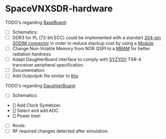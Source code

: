 # SpaceVNXSDR-hardware
TODO's regarding [BaseBoard](SpaceVNXBaseBoard):
- [ ] Schematics:
- [ ]  DDR3 for PL (72-bit ECC) could be implemented with a standart [204-pin SODIM connector](https://www.te.com/usa-en/product-CAT-D33037-SO1339.html?q=&n=531259&type=products&samples=N&inStoreWithoutPL=false&instock=N) in order to reduce stackup cost by using a [Module](https://media-www.micron.com/-/media/client/global/documents/products/data-sheet/modules/sodimm/jtf16c256_512_1gx64hz.pdf?rev=92a9360308b84bd182ce55b117fec160).
- [ ]  Change Non-Volatile Memory from NOR QSPI to a [MRAM](https://www.everspin.com/AppNotes) for better radiation hardness.
- [ ]  Adapt DaughterBoard interface to comply with [SYZYGY](https://syzygyfpga.io/specification/) TXR-4 tranceiver peripheral specification.
- [ ]  Documentation:
- [ ]  Add Outputjob file similar to [this](SpaceVNXDaughterBoard/SpaceVNXDaughterBoard.OutJob)

TODO's regarding [DaughterBoard](SpaceVNXDaughterBoard):
- [ ] Schematics:
- [] Add Clock Syntetizer.
- [] Select and add ADC.
- [] Power tree!
- [ ] Route:
- [ ] RF required changes detected after simulation.
